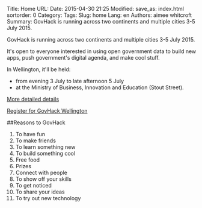 Title: Home
URL:
Date: 2015-04-30 21:25
Modified:
save_as: index.html
sortorder: 0
Category:
Tags:
Slug: home
Lang: en
Authors: aimee whitcroft
Summary: GovHack is running across two continents and multiple cities 3-5 July 2015.

GovHack is running across two continents and multiple cities 3-5 July 2015.

It's open to everyone interested in using open government data to build new apps, push government's digital agenda, and make cool stuff. 

In Wellington, it'll be held:

* from evening 3 July to late afternoon 5 July
* at the Ministry of Business, Innovation and Education (Stout Street).

[More detailed details]({filename}/pages/about.md)

[Register for GovHack Wellington](http://www.eventbrite.co.nz/e/govhack-wellington-tickets-16287880489)

##Reasons to GovHack

1. To have fun
2. To make friends
3. To learn something new
4. To build something cool
5. Free food
6. Prizes
7. Connect with people
8. To show off your skills
9. To get noticed
10. To share your ideas
11. To try out new technology

